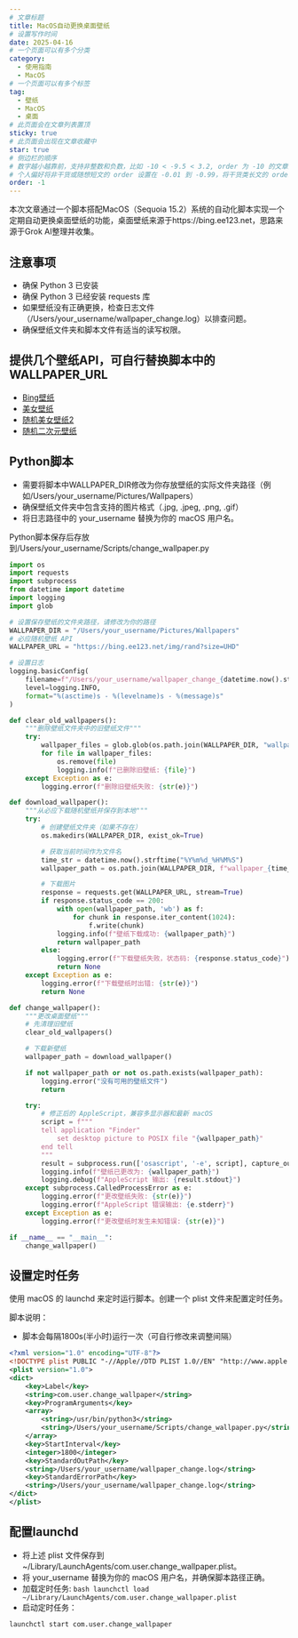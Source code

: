 ```yaml
---
# 文章标题
title: MacOS自动更换桌面壁纸
# 设置写作时间
date: 2025-04-16
# 一个页面可以有多个分类
category:
  - 使用指南
  - MacOS
# 一个页面可以有多个标签
tag:
  - 壁纸
  - MacOS
  - 桌面
# 此页面会在文章列表置顶
sticky: true
# 此页面会出现在文章收藏中
star: true
# 侧边栏的顺序
# 数字越小越靠前，支持非整数和负数，比如 -10 < -9.5 < 3.2, order 为 -10 的文章会最靠上。
# 个人偏好将非干货或随想短文的 order 设置在 -0.01 到 -0.99，将干货类长文的 order 设置在 -1 到负无穷。每次新增文章都会在上一篇的基础上递减 order 值。
order: -1
---
```


本次文章通过一个脚本搭配MacOS（Sequoia 15.2）系统的自动化脚本实现一个定期自动更换桌面壁纸的功能，桌面壁纸来源于https://bing.ee123.net，思路来源于Grok AI整理并收集。

## 注意事项
* 确保 Python 3 已安装
* 确保 Python 3 已经安装 requests 库
* 如果壁纸没有正确更换，检查日志文件（/Users/your_username/wallpaper_change.log）以排查问题。
* 确保壁纸文件夹和脚本文件有适当的读写权限。

## 提供几个壁纸API，可自行替换脚本中的WALLPAPER_URL
* [Bing壁纸](https://bing.ee123.net)
* [美女壁纸](https://api.liuzhuai.com/img/)
* [随机美女壁纸2](https://api.btstu.cn/sjbz/api.php?lx=meizi&format=images)
* [随机二次元壁纸](https://api.btstu.cn/sjbz/api.php?lx=dongman&format=images)

## Python脚本

* 需要将脚本中WALLPAPER_DIR修改为你存放壁纸的实际文件夹路径（例如/Users/your_username/Pictures/Wallpapers）
* 确保壁纸文件夹中包含支持的图片格式（.jpg, .jpeg, .png, .gif）
* 将日志路径中的 your_username 替换为你的 macOS 用户名。

Python脚本保存后存放到/Users/your_username/Scripts/change_wallpaper.py

```python
import os
import requests
import subprocess
from datetime import datetime
import logging
import glob

# 设置保存壁纸的文件夹路径，请修改为你的路径
WALLPAPER_DIR = "/Users/your_username/Pictures/Wallpapers"
# 必应随机壁纸 API
WALLPAPER_URL = "https://bing.ee123.net/img/rand?size=UHD"

# 设置日志
logging.basicConfig(
    filename=f"/Users/your_username/wallpaper_change_{datetime.now().strftime('%Y%m')}.log",
    level=logging.INFO,
    format="%(asctime)s - %(levelname)s - %(message)s"
)

def clear_old_wallpapers():
    """删除壁纸文件夹中的旧壁纸文件"""
    try:
        wallpaper_files = glob.glob(os.path.join(WALLPAPER_DIR, "wallpaper_*.jpg"))
        for file in wallpaper_files:
            os.remove(file)
            logging.info(f"已删除旧壁纸: {file}")
    except Exception as e:
        logging.error(f"删除旧壁纸失败: {str(e)}")

def download_wallpaper():
    """从必应下载随机壁纸并保存到本地"""
    try:
        # 创建壁纸文件夹（如果不存在）
        os.makedirs(WALLPAPER_DIR, exist_ok=True)

        # 获取当前时间作为文件名
        time_str = datetime.now().strftime("%Y%m%d_%H%M%S")
        wallpaper_path = os.path.join(WALLPAPER_DIR, f"wallpaper_{time_str}.jpg")

        # 下载图片
        response = requests.get(WALLPAPER_URL, stream=True)
        if response.status_code == 200:
            with open(wallpaper_path, 'wb') as f:
                for chunk in response.iter_content(1024):
                    f.write(chunk)
            logging.info(f"壁纸下载成功: {wallpaper_path}")
            return wallpaper_path
        else:
            logging.error(f"下载壁纸失败，状态码: {response.status_code}")
            return None
    except Exception as e:
        logging.error(f"下载壁纸时出错: {str(e)}")
        return None

def change_wallpaper():
    """更改桌面壁纸"""
    # 先清理旧壁纸
    clear_old_wallpapers()

    # 下载新壁纸
    wallpaper_path = download_wallpaper()

    if not wallpaper_path or not os.path.exists(wallpaper_path):
        logging.error("没有可用的壁纸文件")
        return

    try:
        # 修正后的 AppleScript，兼容多显示器和最新 macOS
        script = f"""
        tell application "Finder"
            set desktop picture to POSIX file "{wallpaper_path}"
        end tell
        """
        result = subprocess.run(['osascript', '-e', script], capture_output=True, text=True, check=True)
        logging.info(f"壁纸已更改为: {wallpaper_path}")
        logging.debug(f"AppleScript 输出: {result.stdout}")
    except subprocess.CalledProcessError as e:
        logging.error(f"更改壁纸失败: {str(e)}")
        logging.error(f"AppleScript 错误输出: {e.stderr}")
    except Exception as e:
        logging.error(f"更改壁纸时发生未知错误: {str(e)}")

if __name__ == "__main__":
    change_wallpaper()
```

## 设置定时任务

使用 macOS 的 launchd 来定时运行脚本。创建一个 plist 文件来配置定时任务。

脚本说明：
  * 脚本会每隔1800s(半小时)运行一次（可自行修改来调整间隔）

```xml
<?xml version="1.0" encoding="UTF-8"?>
<!DOCTYPE plist PUBLIC "-//Apple//DTD PLIST 1.0//EN" "http://www.apple.com/DTDs/PropertyList-1.0.dtd">
<plist version="1.0">
<dict>
    <key>Label</key>
    <string>com.user.change_wallpaper</string>
    <key>ProgramArguments</key>
    <array>
        <string>/usr/bin/python3</string>
        <string>/Users/your_username/Scripts/change_wallpaper.py</string>
    </array>
    <key>StartInterval</key>
    <integer>1800</integer>
    <key>StandardOutPath</key>
    <string>/Users/your_username/wallpaper_change.log</string>
    <key>StandardErrorPath</key>
    <string>/Users/your_username/wallpaper_change.log</string>
</dict>
</plist>
```


## 配置launchd

* 将上述 plist 文件保存到 ~/Library/LaunchAgents/com.user.change_wallpaper.plist。
* 将 your_username 替换为你的 macOS 用户名，并确保脚本路径正确。
* 加载定时任务:
``bash
  launchctl load ~/Library/LaunchAgents/com.user.change_wallpaper.plist
``
* 启动定时任务：
```bash
launchctl start com.user.change_wallpaper
```

